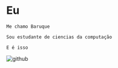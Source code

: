 # Eu
`Me chamo Baruque `

`Sou estudante de ciencias da computação`

`E é isso`


![github](https://github.com/MaxBaruque/MaxBaruque/assets/163336586/476f3459-ed18-4fd8-ab6b-3777e2804d6c)
